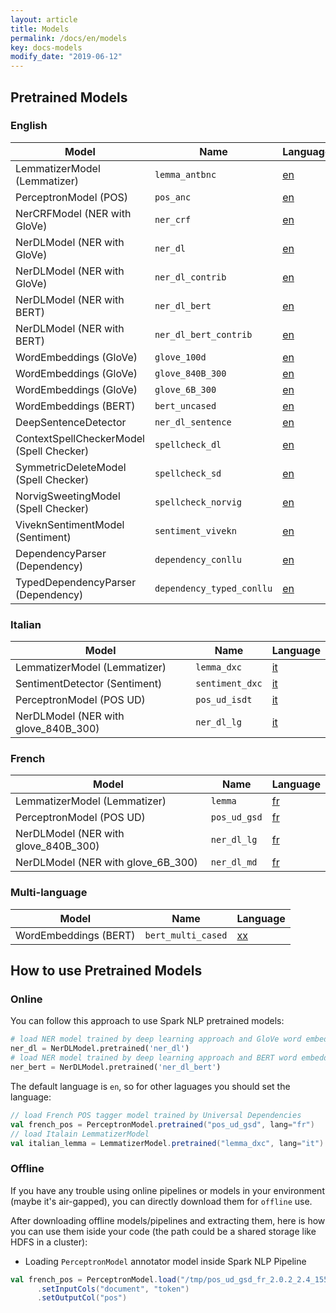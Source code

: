 ```yaml
---
layout: article
title: Models
permalink: /docs/en/models
key: docs-models
modify_date: "2019-06-12"
---
```


## Pretrained Models

### English

| Model                                  |   Name     |   Language     |
|----------------------------------------|---------------|---------------|
|LemmatizerModel (Lemmatizer)            |  `lemma_antbnc`      | [en](https://s3.amazonaws.com/auxdata.johnsnowlabs.com/public/models/lemma_antbnc_en_2.0.2_2.4_1556480454569.zip)
|PerceptronModel (POS)                   |   `pos_anc`     | [en](https://s3.amazonaws.com/auxdata.johnsnowlabs.com/public/models/pos_anc_en_2.0.2_2.4_1556659930154.zip)
|NerCRFModel (NER with GloVe)            |    `ner_crf`    | [en](https://s3.amazonaws.com/auxdata.johnsnowlabs.com/public/models/ner_crf_en_2.0.2_2.4_1556652790378.zip)
|NerDLModel (NER with GloVe)             |    `ner_dl`    | [en](https://s3.amazonaws.com/auxdata.johnsnowlabs.com/public/models/ner_dl_en_2.0.2_2.4_1558802205173.zip)
|NerDLModel (NER with GloVe)             |    `ner_dl_contrib`    | [en](https://s3.amazonaws.com/auxdata.johnsnowlabs.com/public/models/ner_dl_contrib_en_2.0.2_2.4_1556501490317.zip)
|NerDLModel (NER with BERT)| `ner_dl_bert`|[en](https://s3.amazonaws.com/auxdata.johnsnowlabs.com/public/models/ner_dl_bert_en_2.0.2_2.4_1558809068913.zip)
|NerDLModel (NER with BERT)| `ner_dl_bert_contrib`|[en](https://s3.amazonaws.com/auxdata.johnsnowlabs.com/public/models/ner_dl_bert_contrib_en_2.0.2_2.4_1556650375261.zip)
|WordEmbeddings (GloVe) | `glove_100d` |[en](https://s3.amazonaws.com/auxdata.johnsnowlabs.com/public/models/glove_100d_en_2.0.2_2.4_1556534397055.zip)
|WordEmbeddings (GloVe) | `glove_840B_300` |[en](https://s3.amazonaws.com/auxdata.johnsnowlabs.com/public/models/glove_840B_300_en_2.0.2_2.4_1558645003344.zip)
|WordEmbeddings (GloVe) | `glove_6B_300` |[en](https://s3.amazonaws.com/auxdata.johnsnowlabs.com/public/models/glove_6B_300_en_2.0.2_2.4_1559059806004.zip)
|WordEmbeddings (BERT)  | `bert_uncased` | [en](https://s3.amazonaws.com/auxdata.johnsnowlabs.com/public/models/bert_uncased_en_2.0.2_2.4_1556651478920.zip)
|DeepSentenceDetector| `ner_dl_sentence`|[en](https://s3.amazonaws.com/auxdata.johnsnowlabs.com/public/models/ner_dl_sentence_en_2.0.2_2.4_1556666842347.zip)
|ContextSpellCheckerModel (Spell Checker)|   `spellcheck_dl`     | [en](https://s3.amazonaws.com/auxdata.johnsnowlabs.com/public/models/spellcheck_dl_en_2.0.2_2.4_1556479898829.zip)
|SymmetricDeleteModel (Spell Checker)    |   `spellcheck_sd`     | [en](https://s3.amazonaws.com/auxdata.johnsnowlabs.com/public/models/spellcheck_sd_en_2.0.2_2.4_1556604489934.zip)
|NorvigSweetingModel (Spell Checker)     |  `spellcheck_norvig`   | [en](https://s3.amazonaws.com/auxdata.johnsnowlabs.com/public/models/spellcheck_norvig_en_2.0.2_2.4_1556605026653.zip)
|ViveknSentimentModel (Sentiment)        |    `sentiment_vivekn`    | [en](https://s3.amazonaws.com/auxdata.johnsnowlabs.com/public/models/sentiment_vivekn_en_2.0.2_2.4_1556663184035.zip)
|DependencyParser (Dependency)        |    `dependency_conllu`    | [en](https://s3.amazonaws.com/auxdata.johnsnowlabs.com/public/models/dependency_conllu_en_2.0.2_2.4_1556649770312.zip)
|TypedDependencyParser (Dependency)        |    `dependency_typed_conllu`    | [en](https://s3.amazonaws.com/auxdata.johnsnowlabs.com/public/models/dependency_typed_conllu_en_2.0.2_2.4_1556656204957.zip)

### Italian

| Model                            | Name      |   Language    |
|----------------------------------|-----------|--------------|
|LemmatizerModel (Lemmatizer)      |`lemma_dxc`| [it](https://s3.amazonaws.com/auxdata.johnsnowlabs.com/public/models/lemma_dxc_it_2.0.2_2.4_1556531469058.zip)
|SentimentDetector (Sentiment)     |  `sentiment_dxc`      | [it](https://s3.amazonaws.com/auxdata.johnsnowlabs.com/public/models/sentiment_dxc_it_2.0.2_2.4_1556531477694.zip)
|PerceptronModel (POS UD)      |`pos_ud_isdt`| [it](https://s3.amazonaws.com/auxdata.johnsnowlabs.com/public/models/pos_ud_isdt_it_2.0.8_2.4_1560168427464.zip)
|NerDLModel (NER with glove_840B_300)| `ner_dl_lg`|[it](https://s3.amazonaws.com/auxdata.johnsnowlabs.com/public/models/ner_dl_lg_it_2.0.8_2.4_1560344573823.zip)

### French

| Model                         | Name         |   Language    |
|-------------------------------|--------------|---------------|
|LemmatizerModel (Lemmatizer)| `lemma`|[fr](https://s3.amazonaws.com/auxdata.johnsnowlabs.com/public/models/lemma_fr_2.0.2_2.4_1556531462843.zip)
|PerceptronModel (POS UD)       | `pos_ud_gsd` | [fr](https://s3.amazonaws.com/auxdata.johnsnowlabs.com/public/models/pos_ud_gsd_fr_2.0.2_2.4_1556531457346.zip)
|NerDLModel (NER with glove_840B_300)| `ner_dl_lg`|[fr](https://s3.amazonaws.com/auxdata.johnsnowlabs.com/public/models/ner_dl_lg_fr_2.0.2_2.4_1558826556431.zip)
|NerDLModel (NER with glove_6B_300)| `ner_dl_md`|[fr](https://s3.amazonaws.com/auxdata.johnsnowlabs.com/public/models/ner_dl_md_fr_2.0.2_2.4_1559117359574.zip)

### Multi-language

|Model                         | Name          |   Language    |
|-------------------------------|--------------|--------------|
|WordEmbeddings (BERT)  | `bert_multi_cased` | [xx](https://s3.amazonaws.com/auxdata.johnsnowlabs.com/public/models/bert_multi_cased_xx_2.0.3_2.4_1557923470812.zip)

## How to use Pretrained Models

### Online

You can follow this approach to use Spark NLP pretrained models:

```python
# load NER model trained by deep learning approach and GloVe word embeddings
ner_dl = NerDLModel.pretrained('ner_dl')
# load NER model trained by deep learning approach and BERT word embeddings
ner_bert = NerDLModel.pretrained('ner_dl_bert')
```

The default language is `en`, so for other laguages you should set the language:

```scala
// load French POS tagger model trained by Universal Dependencies
val french_pos = PerceptronModel.pretrained("pos_ud_gsd", lang="fr")
// load Italain LemmatizerModel
val italian_lemma = LemmatizerModel.pretrained("lemma_dxc", lang="it")
````

### Offline

If you have any trouble using online pipelines or models in your environment (maybe it's air-gapped), you can directly download them for `offline` use.

After downloading offline models/pipelines and extracting them, here is how you can use them iside your code (the path could be a shared storage like HDFS in a cluster):

* Loading `PerceptronModel` annotator model inside Spark NLP Pipeline

```scala
val french_pos = PerceptronModel.load("/tmp/pos_ud_gsd_fr_2.0.2_2.4_1556531457346/")
      .setInputCols("document", "token")
      .setOutputCol("pos")
```
